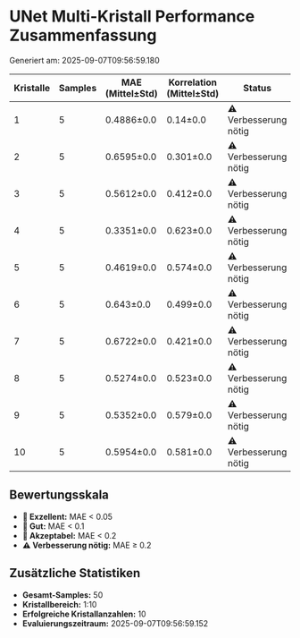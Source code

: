 # UNet Multi-Kristall Performance Zusammenfassung

Generiert am: 2025-09-07T09:56:59.180

| Kristalle | Samples | MAE (Mittel±Std) | Korrelation (Mittel±Std) | Status |
|-----------|---------|------------------|--------------------------|--------|
| 1 | 5 | 0.4886±0.0 | 0.14±0.0 | ⚠️ Verbesserung nötig |
| 2 | 5 | 0.6595±0.0 | 0.301±0.0 | ⚠️ Verbesserung nötig |
| 3 | 5 | 0.5612±0.0 | 0.412±0.0 | ⚠️ Verbesserung nötig |
| 4 | 5 | 0.3351±0.0 | 0.623±0.0 | ⚠️ Verbesserung nötig |
| 5 | 5 | 0.4619±0.0 | 0.574±0.0 | ⚠️ Verbesserung nötig |
| 6 | 5 | 0.643±0.0 | 0.499±0.0 | ⚠️ Verbesserung nötig |
| 7 | 5 | 0.6722±0.0 | 0.421±0.0 | ⚠️ Verbesserung nötig |
| 8 | 5 | 0.5274±0.0 | 0.523±0.0 | ⚠️ Verbesserung nötig |
| 9 | 5 | 0.5352±0.0 | 0.579±0.0 | ⚠️ Verbesserung nötig |
| 10 | 5 | 0.5954±0.0 | 0.581±0.0 | ⚠️ Verbesserung nötig |

## Bewertungsskala
- **🥇 Exzellent:** MAE < 0.05
- **🥈 Gut:** MAE < 0.1
- **🥉 Akzeptabel:** MAE < 0.2
- **⚠️ Verbesserung nötig:** MAE ≥ 0.2

## Zusätzliche Statistiken

- **Gesamt-Samples:** 50
- **Kristallbereich:** 1:10
- **Erfolgreiche Kristallanzahlen:** 10
- **Evaluierungszeitraum:** 2025-09-07T09:56:59.152
